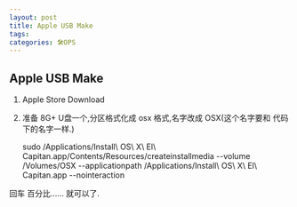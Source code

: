 ```yaml
---
layout: post
title: Apple USB Make
tags: 
categories: 🛠OPS
---
```




## Apple USB Make

1.  Apple Store Download

2. 准备 8G+ U盘一个,分区格式化成 osx 格式,名字改成 OSX(这个名字要和 代码下的名字一样.)


	sudo /Applications/Install\ OS\ X\ El\ Capitan.app/Contents/Resources/createinstallmedia --volume /Volumes/OSX --applicationpath /Applications/Install\ OS\ X\ El\ Capitan.app --nointeraction



回车  百分比......  就可以了.








